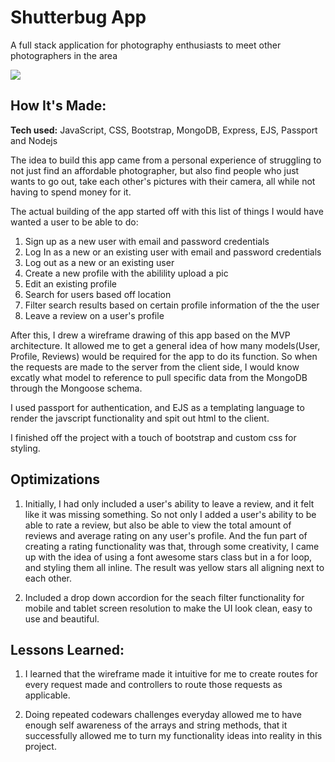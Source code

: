 # Shutterbug App
A full stack application for photography enthusiasts to meet other photographers in the area

![](public/images/shuttergif1.gif)

## How It's Made:

**Tech used:** JavaScript, CSS, Bootstrap, MongoDB, Express, EJS, Passport and Nodejs

The idea to build this app came from a personal experience of struggling to not just find an affordable photographer, but also find people who just wants to go out, take each other's pictures with their camera, all while not having to spend money for it.

The actual building of the app started off with this list of things I would have wanted a user to be able to do:

1. Sign up as a new user with email and password credentials
2. Log In as a new or an existing user with email and password credentials
3. Log out as a new or an existing user
4. Create a new profile with the abilility upload a pic
5. Edit an existing profile
6. Search for users based off location
7. Filter search results based on certain profile information of the the user
8. Leave a review on a user's profile

After this, I drew a wireframe drawing of this app based on the MVP architecture. It allowed me to get a general idea of how many models(User, Profile, Reviews) would be required for the app to do its function. So when the requests are made to the server from the client side, I would know excatly what model to reference to pull specific data from the MongoDB through the Mongoose schema.  

I used passport for authentication, and EJS as a templating language to render the javscript functionality and spit out html to the client.

I finished off the project with a touch of bootstrap and custom css for styling. 


## Optimizations

1. Initially, I had only included a user's ability to leave a review, and it felt like it was missing something. So not only I added a user's ability to be able to rate a review, but also be able to view the total amount of reviews and average rating on any user's profile. And the fun part of creating a rating functionality was that, through some creativity, I came up with the idea of using a font awesome stars class but in a for loop, and styling them all inline. The result was yellow stars all aligning next to each other.

2. Included a drop down accordion for the seach filter functionality for mobile and tablet screen resolution to make the UI look clean, easy to use and beautiful.

## Lessons Learned:

1. I learned that the wireframe made it intuitive for me to create routes for every request made and controllers to route those requests as applicable.

2. Doing repeated codewars challenges everyday allowed me to have enough self awareness of the arrays and string methods, that it successfully allowed me to turn my functionality ideas into reality in this project.

